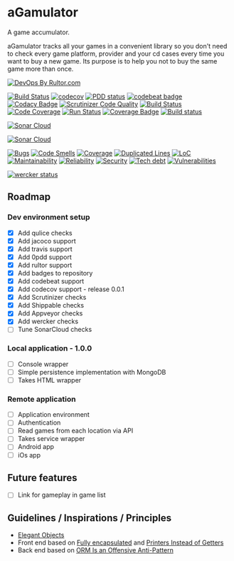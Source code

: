 # aGamulator
A game accumulator.

aGamulator tracks all your games in a convenient library so you don't need to 
check every game platform, provider and your cd cases every time you want to 
buy a new game. Its purpose is to help you not to buy the same game more than
once.
 
 [![DevOps By Rultor.com](http://www.rultor.com/b/paulodamaso/agamulator)](http://www.rultor.com/p/paulodamaso/agamulator)
  
 [![Build Status](https://www.travis-ci.org/paulodamaso/agamulator.svg?branch=master)](https://www.travis-ci.org/paulodamaso/agamulator) 
 [![codecov](https://codecov.io/gh/paulodamaso/agamulator/branch/master/graph/badge.svg)](https://codecov.io/gh/paulodamaso/agamulator)
 [![PDD status](http://www.0pdd.com/svg?name=paulodamaso/agamulator)](http://www.0pdd.com/p?name=paulodamaso/agamulator) 
 [![codebeat badge](https://codebeat.co/badges/a98668bc-0a59-41d6-b35c-129072438d89)](https://codebeat.co/projects/github-com-paulodamaso-agamulator-master)
 [![Codacy Badge](https://api.codacy.com/project/badge/Grade/8e38c42897d047e19f5766269a75631b)](https://www.codacy.com/app/paulodamaso/agamulator?utm_source=github.com&amp;utm_medium=referral&amp;utm_content=paulodamaso/agamulator&amp;utm_campaign=Badge_Grade) 
 [![Scrutinizer Code Quality](https://scrutinizer-ci.com/g/paulodamaso/agamulator/badges/quality-score.png?b=master)](https://scrutinizer-ci.com/g/paulodamaso/agamulator/?branch=master) 
 [![Build Status](https://scrutinizer-ci.com/g/paulodamaso/agamulator/badges/build.png?b=master)](https://scrutinizer-ci.com/g/paulodamaso/agamulator/build-status/master)
 [![Code Coverage](https://scrutinizer-ci.com/g/paulodamaso/agamulator/badges/coverage.png?b=master)](https://scrutinizer-ci.com/g/paulodamaso/agamulator/?branch=master) 
 [![Run Status](https://api.shippable.com/projects/5ba4fa0c8cb5b50700bc9b48/badge?branch=master)](https://api.shippable.com/projects/5ba4fa0c8cb5b50700bc9b48/badge?branch=master)
 [![Coverage Badge](https://api.shippable.com/projects/5ba4fa0c8cb5b50700bc9b48/coverageBadge?branch=master)](https://api.shippable.com/projects/5ba4fa0c8cb5b50700bc9b48/coverageBadge?branch=master)
 [![Build status](https://ci.appveyor.com/api/projects/status/sgi0ilk940746r81?svg=true)](https://ci.appveyor.com/project/paulodamaso/agamulator)
 
 [![Sonar Cloud](https://sonarcloud.io/images/project_badges/sonarcloud-white.svg)](https://sonarcloud.io/images/project_badges/sonarcloud-white.svg)
 
 [![Sonar Cloud](https://sonarcloud.io/api/project_badges/quality_gate?project=paulodamaso_agamulator)](https://sonarcloud.io/api/project_badges/quality_gate?project=paulodamaso_agamulator)
 
 [![Bugs](https://sonarcloud.io/api/project_badges/measure?project=paulodamaso_agamulator&metric=bugs)](https://sonarcloud.io/api/project_badges/measure?project=paulodamaso_agamulator&metric=bugs)
 [![Code Smells](https://sonarcloud.io/api/project_badges/measure?project=paulodamaso_agamulator&metric=code_smells)](https://sonarcloud.io/api/project_badges/measure?project=paulodamaso_agamulator&metric=code_smells)
 [![Coverage](https://sonarcloud.io/api/project_badges/measure?project=paulodamaso_agamulator&metric=coverage)](https://sonarcloud.io/api/project_badges/measure?project=paulodamaso_agamulator&metric=coverage)
 [![Duplicated Lines](https://sonarcloud.io/api/project_badges/measure?project=paulodamaso_agamulator&metric=duplicated_lines_density)](https://sonarcloud.io/api/project_badges/measure?project=paulodamaso_agamulator&metric=duplicated_lines_density)
 [![LoC](https://sonarcloud.io/api/project_badges/measure?project=paulodamaso_agamulator&metric=ncloc)](https://sonarcloud.io/api/project_badges/measure?project=paulodamaso_agamulator&metric=ncloc)
 [![Maintainability](https://sonarcloud.io/api/project_badges/measure?project=paulodamaso_agamulator&metric=sqale_rating)](https://sonarcloud.io/api/project_badges/measure?project=paulodamaso_agamulator&metric=sqale_rating)
 [![Reliability](https://sonarcloud.io/api/project_badges/measure?project=paulodamaso_agamulator&metric=reliability_rating)](https://sonarcloud.io/api/project_badges/measure?project=paulodamaso_agamulator&metric=reliability_rating)
 [![Security](https://sonarcloud.io/api/project_badges/measure?project=paulodamaso_agamulator&metric=security_rating)](https://sonarcloud.io/api/project_badges/measure?project=paulodamaso_agamulator&metric=security_rating)
 [![Tech debt](https://sonarcloud.io/api/project_badges/measure?project=paulodamaso_agamulator&metric=sqale_index)](https://sonarcloud.io/api/project_badges/measure?project=paulodamaso_agamulator&metric=sqale_index)
 [![Vulnerabilities](https://sonarcloud.io/api/project_badges/measure?project=paulodamaso_agamulator&metric=vulnerabilities)](https://sonarcloud.io/api/project_badges/measure?project=paulodamaso_agamulator&metric=vulnerabilities)
 
 [![wercker status](https://app.wercker.com/status/115ca755d07d2f759bb7303215b94179/m/ "wercker status")](https://app.wercker.com/project/byKey/115ca755d07d2f759bb7303215b94179)

## Roadmap
### Dev environment setup
- [x] Add qulice checks
- [x] Add jacoco support
- [x] Add travis support
- [x] Add 0pdd support
- [x] Add rultor support
- [x] Add badges to repository
- [x] Add codebeat support
- [x] Add codecov support - release 0.0.1
- [x] Add Scrutinizer checks
- [x] Add Shippable checks
- [x] Add Appveyor checks
- [x] Add wercker checks
- [ ] Tune SonarCloud checks
### Local application - 1.0.0 
- [ ] Console wrapper
- [ ] Simple persistence implementation with MongoDB
- [ ] Takes HTML wrapper
### Remote application
- [ ] Application environment
- [ ] Authentication
- [ ] Read games from each location via API
- [ ] Takes service wrapper
- [ ] Android app
- [ ] iOs app
## Future features
- [ ] Link for gameplay in game list
## Guidelines / Inspirations / Principles
- [Elegant Objects](https://www.elegantobjects.org/)
- Front end based on [Fully encapsulated](https://g4s8.github.io/fully-encapsulated/) and [Printers Instead of Getters](https://www.yegor256.com/2016/04/05/printers-instead-of-getters.html) 
- Back end based on [ORM Is an Offensive Anti-Pattern](https://www.yegor256.com/2014/12/01/orm-offensive-anti-pattern.html)
